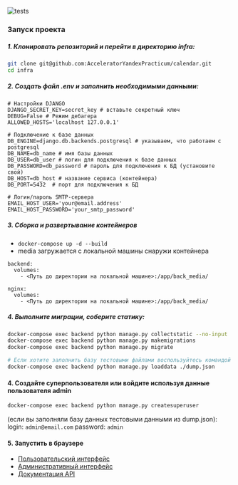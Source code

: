 ![tests](https://github.com/AcceleratorYandexPracticum/calendar/actions/workflows/backend_lint.yml/badge.svg?branche=backend)

### Запуск проекта

##### 1. Клонировать репозиторий и перейти в директорию infra:
```bash
git clone git@github.com:AcceleratorYandexPracticum/calendar.git
cd infra
```
##### 2. Создать файл .env и заполнить необходимыми данными:

```dotenv
# Настройки DJANGO
DJANGO_SECRET_KEY=secret_key # вставьте секретный ключ
DEBUG=False # Режим дебагера
ALLOWED_HOSTS='localhost 127.0.0.1'

# Подключение к базе данных
DB_ENGINE=django.db.backends.postgresql # указываем, что работаем с postgresql
DB_NAME=db_name # имя базы данных
DB_USER=db_user # логин для подключения к базе данных
DB_PASSWORD=db_password # пароль для подключения к БД (установите свой)
DB_HOST=db_host # название сервиса (контейнера)
DB_PORT=5432  # порт для подключения к БД

# Логин/пароль SMTP-сервера
EMAIL_HOST_USER='your@email.address'
EMAIL_HOST_PASSWORD='your_smtp_password'
```
##### 3. Сборка и развертывание контейнеров

- `docker-compose up -d --build`
- media загружается с локальной машины снаружи контейнера

```text
backend:
  volumes:
    - <Путь до директории на локальной машине>:/app/back_media/
    
nginx:
  volumes:
    - <Путь до директории на локальной машине>:/app/back_media/
```

##### 4. Выполните миграции, соберите статику:

```bash
docker-compose exec backend python manage.py collectstatic --no-input
docker-compose exec backend python manage.py makemigrations
docker-compose exec backend python manage.py migrate

# Если хотите заполнить базу тестовыми файлами воспользуйтесь командой ниже
docker-compose exec backend python manage.py loaddata ./dump.json
```
#### 4. Создайте суперпользователя или войдите используя данные пользователя admin
```bash
docker-compose exec backend python manage.py createsuperuser
```
(если вы заполняли базу данных тестовыми данными из dump.json):
login: `admin@email.com`
password: `admin`

#### 5. Запустить в браузере 
- [Пользовательский интерфейс](http://localhost/)
- [Административный интерфейс](http://localhost/admin/)
- [Документация API](http://localhost/api/v1/docs)